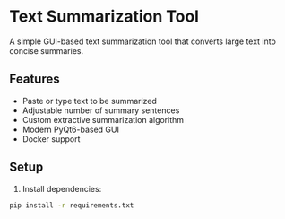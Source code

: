 # Text Summarization Tool

A simple GUI-based text summarization tool that converts large text into concise summaries.

## Features
- Paste or type text to be summarized
- Adjustable number of summary sentences
- Custom extractive summarization algorithm
- Modern PyQt6-based GUI
- Docker support

## Setup

1. Install dependencies:
```bash
pip install -r requirements.txt